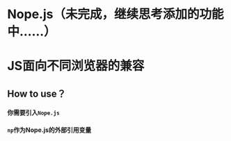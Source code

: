 # Nope.js（未完成，继续思考添加的功能中……）
# JS面向不同浏览器的兼容
## How to use？
#### 你需要引入`Nope.js`
#### `np`作为Nope.js的外部引用变量
